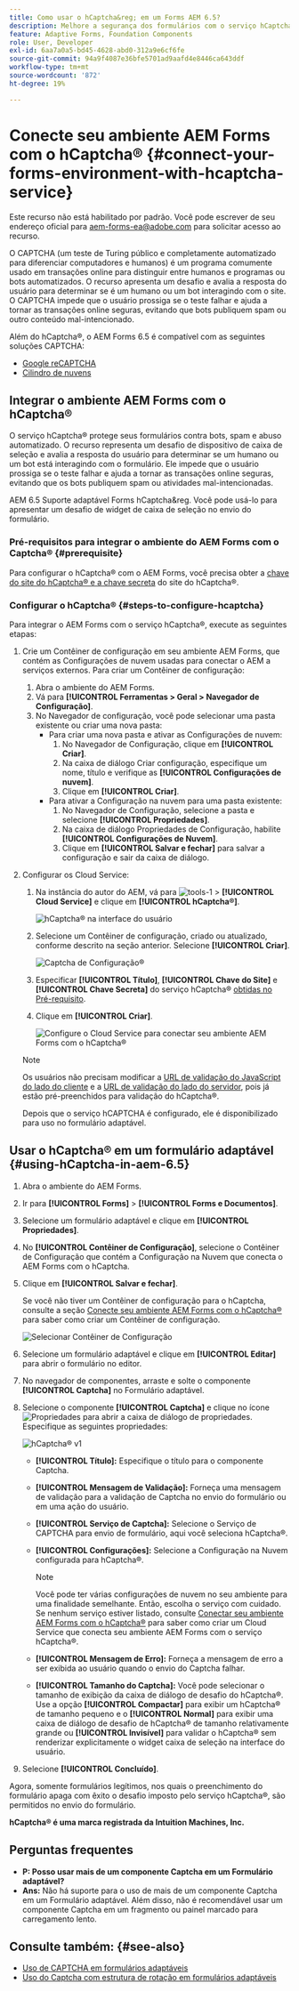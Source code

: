 ```yaml
---
title: Como usar o hCaptcha&reg; em um Forms AEM 6.5?
description: Melhore a segurança dos formulários com o serviço hCaptcha&reg; sem esforço. Guia passo a passo no interior.
feature: Adaptive Forms, Foundation Components
role: User, Developer
exl-id: 6aa7a0a5-bd45-4628-abd0-312a9e6cf6fe
source-git-commit: 94a9f4087e36bfe5701ad9aafd4e8446ca643ddf
workflow-type: tm+mt
source-wordcount: '872'
ht-degree: 19%

---
```


# Conecte seu ambiente AEM Forms com o hCaptcha® {#connect-your-forms-environment-with-hcaptcha-service}

<!--
<span class="preview">This feature is based on Feature Toggle id `FT_FORMS-12407`. To enable the feature, follow the steps given in the [Enable Feature Toggle](/help/forms/using/enable-feature-toggle.md) article. </span>
-->

<span class="preview">Este recurso não está habilitado por padrão. Você pode escrever de seu endereço oficial para aem-forms-ea@adobe.com para solicitar acesso ao recurso.</span>

O CAPTCHA (um teste de Turing público e completamente automatizado para diferenciar computadores e humanos) é um programa comumente usado em transações online para distinguir entre humanos e programas ou bots automatizados. O recurso apresenta um desafio e avalia a resposta do usuário para determinar se é um humano ou um bot interagindo com o site. O CAPTCHA impede que o usuário prossiga se o teste falhar e ajuda a tornar as transações online seguras, evitando que bots publiquem spam ou outro conteúdo mal-intencionado.

Além do hCaptcha®, o AEM Forms 6.5 é compatível com as seguintes soluções CAPTCHA:

* [Google reCAPTCHA](/help/forms/using/captcha-adaptive-forms.md)
* [Cilindro de nuvens](/help/forms/using/integrate-adaptive-forms-turnstile.md)

## Integrar o ambiente AEM Forms com o hCaptcha®

O serviço hCaptcha® protege seus formulários contra bots, spam e abuso automatizado. O recurso representa um desafio de dispositivo de caixa de seleção e avalia a resposta do usuário para determinar se um humano ou um bot está interagindo com o formulário. Ele impede que o usuário prossiga se o teste falhar e ajuda a tornar as transações online seguras, evitando que os bots publiquem spam ou atividades mal-intencionadas.

AEM 6.5 Suporte adaptável Forms hCaptcha&amp;reg. Você pode usá-lo para apresentar um desafio de widget de caixa de seleção no envio do formulário.

<!-- ![hCaptcha&reg;](assets/hCaptcha&reg;-challenge.png)-->


### Pré-requisitos para integrar o ambiente do AEM Forms com o Captcha® {#prerequisite}

Para configurar o hCaptcha® com o AEM Forms, você precisa obter a [chave do site do hCaptcha® e a chave secreta](https://docs.hcaptcha.com/switch/#get-your-hcaptcha-sitekey-and-secret-key) do site do hCaptcha®.

### Configurar o hCaptcha® {#steps-to-configure-hcaptcha}

Para integrar o AEM Forms com o serviço hCaptcha®, execute as seguintes etapas:

1. Crie um Contêiner de configuração em seu ambiente AEM Forms, que contém as Configurações de nuvem usadas para conectar o AEM a serviços externos. Para criar um Contêiner de configuração:
   1. Abra o ambiente do AEM Forms.
   1. Vá para **[!UICONTROL Ferramentas > Geral > Navegador de Configuração]**.
   1. No Navegador de configuração, você pode selecionar uma pasta existente ou criar uma nova pasta:
      * Para criar uma nova pasta e ativar as Configurações de nuvem:
         1. No Navegador de Configuração, clique em **[!UICONTROL Criar]**.
         1. Na caixa de diálogo Criar configuração, especifique um nome, título e verifique as **[!UICONTROL Configurações de nuvem]**.
         1. Clique em **[!UICONTROL Criar]**.
      * Para ativar a Configuração na nuvem para uma pasta existente:
         1. No Navegador de Configuração, selecione a pasta e selecione **[!UICONTROL Propriedades]**.
         1. Na caixa de diálogo Propriedades de Configuração, habilite **[!UICONTROL Configurações de Nuvem]**.
         1. Clique em **[!UICONTROL Salvar e fechar]** para salvar a configuração e sair da caixa de diálogo.

1. Configurar os Cloud Service:
   1. Na instância do autor do AEM, vá para ![tools-1](assets/tools-1.png) > **[!UICONTROL Cloud Service]** e clique em **[!UICONTROL hCaptcha®]**.

      ![hCaptcha® na interface do usuário](assets/hcaptcha-in-ui.png)
   1. Selecione um Contêiner de configuração, criado ou atualizado, conforme descrito na seção anterior. Selecione **[!UICONTROL Criar]**.

      ![Captcha de Configuração®](assets/config-hcaptcha.png)
   1. Especificar **[!UICONTROL Título]**, <!--**[!UICONTROL Name]**--> **[!UICONTROL Chave do Site]** e **[!UICONTROL Chave Secreta]** do serviço hCaptcha® [obtidas no Pré-requisito](#prerequisite).
   1. Clique em **[!UICONTROL Criar]**.

      ![Configure o Cloud Service para conectar seu ambiente AEM Forms com o hCaptcha®](assets/create-hcaptcha-config.png)

   >[!NOTE]
   > Os usuários não precisam modificar a [URL de validação do JavaScript do lado do cliente](https://docs.hcaptcha.com/#add-the-hcaptcha-widget-to-your-webpage) e a [URL de validação do lado do servidor](https://docs.hcaptcha.com/#verify-the-user-response-server-side), pois já estão pré-preenchidos para validação do hCaptcha®.

   Depois que o serviço hCAPTCHA é configurado, ele é disponibilizado para uso no formulário adaptável.

## Usar o hCaptcha® em um formulário adaptável {#using-hCaptcha-in-aem-6.5}

1. Abra o ambiente do AEM Forms.
1. Ir para **[!UICONTROL Forms]** > **[!UICONTROL Forms e Documentos]**.
1. Selecione um formulário adaptável e clique em **[!UICONTROL Propriedades]**.
1. No **[!UICONTROL Contêiner de Configuração]**, selecione o Contêiner de Configuração que contém a Configuração na Nuvem que conecta o AEM Forms com o hCaptcha.
1. Clique em **[!UICONTROL Salvar e fechar]**.

   Se você não tiver um Contêiner de configuração para o hCaptcha, consulte a seção [Conecte seu ambiente AEM Forms com o hCaptcha®](#configure-hcaptcha-steps-to-configure-hcaptcha) para saber como criar um Contêiner de configuração.

   ![Selecionar Contêiner de Configuração](/help/forms/using/assets/captcha-properties.png)

1. Selecione um formulário adaptável e clique em **[!UICONTROL Editar]** para abrir o formulário no editor.
1. No navegador de componentes, arraste e solte o componente **[!UICONTROL Captcha]** no Formulário adaptável.
1. Selecione o componente **[!UICONTROL Captcha]** e clique no ícone ![Propriedades](assets/configure-icon.svg) para abrir a caixa de diálogo de propriedades. Especifique as seguintes propriedades:

   ![hCaptcha® v1](assets/config-hcaptcha-v1-img.png)

   * **[!UICONTROL Título]:** Especifique o título para o componente Captcha.
   * **[!UICONTROL Mensagem de Validação]:** Forneça uma mensagem de validação para a validação de Captcha no envio do formulário ou em uma ação do usuário.
   * **[!UICONTROL Serviço de Captcha]:** Selecione o Serviço de CAPTCHA para envio de formulário, aqui você seleciona hCaptcha®.
   * **[!UICONTROL Configurações]:** Selecione a Configuração na Nuvem configurada para hCaptcha®.

     >[!NOTE]
     >Você pode ter várias configurações de nuvem no seu ambiente para uma finalidade semelhante. Então, escolha o serviço com cuidado. Se nenhum serviço estiver listado, consulte [Conectar seu ambiente AEM Forms com o hCaptcha®](#connect-your-forms-environment-with-hcaptcha-service) para saber como criar um Cloud Service que conecta seu ambiente AEM Forms com o serviço hCaptcha®.

   * **[!UICONTROL Mensagem de Erro]:** Forneça a mensagem de erro a ser exibida ao usuário quando o envio do Captcha falhar.
   * **[!UICONTROL Tamanho do Captcha]:** Você pode selecionar o tamanho de exibição da caixa de diálogo de desafio do hCaptcha®. Use a opção **[!UICONTROL Compactar]** para exibir um hCaptcha® de tamanho pequeno e o **[!UICONTROL Normal]** para exibir uma caixa de diálogo de desafio de hCaptcha® de tamanho relativamente grande ou **[!UICONTROL Invisível]** para validar o hCaptcha® sem renderizar explicitamente o widget caixa de seleção na interface do usuário.

1. Selecione **[!UICONTROL Concluído]**.


Agora, somente formulários legítimos, nos quais o preenchimento do formulário apaga com êxito o desafio imposto pelo serviço hCaptcha®, são permitidos no envio do formulário.

**hCaptcha® é uma marca registrada da Intuition Machines, Inc.**


## Perguntas frequentes

* **P: Posso usar mais de um componente Captcha em um Formulário adaptável?**
* **Ans:** Não há suporte para o uso de mais de um componente Captcha em um Formulário adaptável. Além disso, não é recomendável usar um componente Captcha em um fragmento ou painel marcado para carregamento lento.

## Consulte também: {#see-also}

* [Uso de CAPTCHA em formulários adaptáveis](/help/forms/using/captcha-adaptive-forms.md)
* [Uso do Captcha com estrutura de rotação em formulários adaptáveis](/help/forms/using/integrate-adaptive-forms-turnstile.md)

